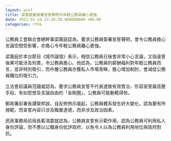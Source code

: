 ```yaml
---
layout: post
title: 梁籌庭憂簽署宣誓聲明令年輕公務員離心更強
date: 2021-01-24 13:20:50.000000000 +08:00
categories: rthk
---
```


公務員工會聯合會總幹事梁籌庭認為，要求公務員簽署宣誓聲明，會令公務員擔心言論空間受影響，亦擔心令年輕公務員離心更強。

梁籌庭於本台節目《城市論壇》表示，相信公務員日後會非常小心言論，又指違誓後果可能涉及刑責，令公務員擔心。他認為，公務員的薪酬福利對年輕公務員而言，並非特別吸引，而中層公務員亦獲私人市場青睞，擔心增加制肘，會減低公務員職位的吸引力。

立法會前議員范國威認為，要求公務員宣誓不代表達致有效管治，形容宣誓屬高壓手段，有如思想及言論自由的「金剛圈」，公務員可能動輒得咎。

郵政署前署長譚榮邦說，自反修例示威起，公務員體系發生好大變化，認為要有所規範，而宣誓內容只涉及職業道德，而非涉及政治因素。

民政事務局前局長藍鴻震就認為，公務員宣誓有示範作用，認為公務員可利用私人身份評論，但不應以公職身份批評政府，以免令人以為公務員利用地位與政府對抗。
